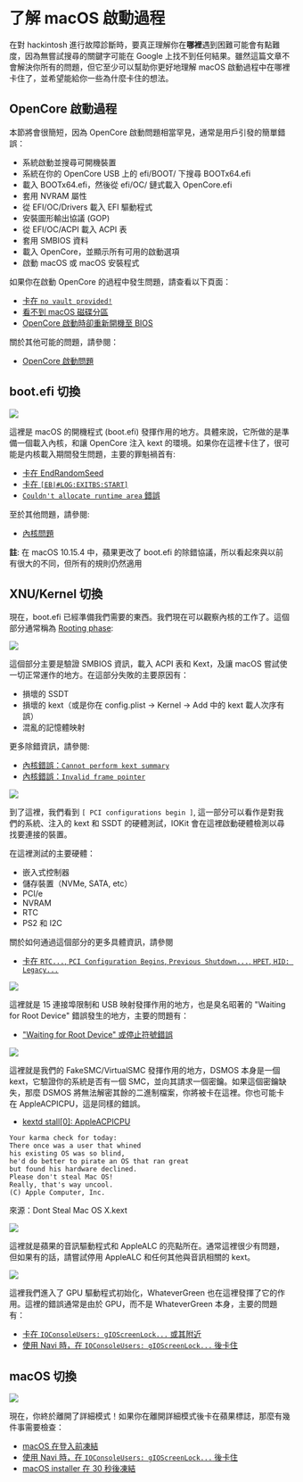 # 了解 macOS 啟動過程

在對 hackintosh 進行故障診斷時，要真正理解你在**哪裡**遇到困難可能會有點難度，因為無嘗試搜尋的關鍵字可能在 Google 上找不到任何結果。雖然這篇文章不會解決你所有的問題，但它至少可以幫助你更好地理解 macOS 啟動過程中在哪裡卡住了，並希望能給你一些為什麼卡住的想法。

## OpenCore 啟動過程

本節將會很簡短，因為 OpenCore 啟動問題相當罕見，通常是用戶引發的簡單錯誤：

* 系統啟動並搜尋可開機裝置
* 系統在你的 OpenCore USB 上的 efi/BOOT/ 下搜尋 BOOTx64.efi
* 載入 BOOTx64.efi，然後從 efi/OC/ 鏈式載入 OpenCore.efi
* 套用 NVRAM 屬性
* 從 EFI/OC/Drivers 載入 EFI 驅動程式
* 安裝圖形輸出協議 (GOP)
* 從 EFI/OC/ACPI 載入 ACPI 表
* 套用 SMBIOS 資料
* 載入 OpenCore，並顯示所有可用的啟動選項
* 啟動 macOS 或 macOS 安裝程式

如果你在啟動 OpenCore 的過程中發生問題，請查看以下頁面：

* [卡在 `no vault provided!`](./extended/opencore-issues.md#stuck-on-no-vault-provided)
* [看不到 macOS 磁碟分區](./extended/opencore-issues.md#can-t-see-macos-partitions)
* [OpenCore 啟動時卻重新開機至 BIOS](./extended/opencore-issues.md#booting-opencore-reboots-to-bios)

關於其他可能的問題，請參閱：

* [OpenCore 啟動問題](./extended/opencore-issues.md)

## boot.efi 切換

![](../images/troubleshooting/boot-md/1-boot-efi.png)

這裡是 macOS 的開機程式 (boot.efi) 發揮作用的地方。具體來說，它所做的是準備一個載入內核，和讓 OpenCore 注入 kext 的環境。如果你在這裡卡住了，很可能是内核載入期間發生問題，主要的罪魁禍首有:

* [卡在 EndRandomSeed](./extended/kernel-issues.md#stuck-on-endrandomseed)
* [卡在 `[EB|#LOG:EXITBS:START]`](./extended/kernel-issues.md#stuck-on-eb-log-exitbs-start)
* [`Couldn't allocate runtime area` 錯誤](./extended/kernel-issues.md#couldn-t-allocate-runtime-area-errors)

至於其他問題，請參閱:

* [內核問題](./extended/kernel-issues.md)

**註**: 在 macOS 10.15.4 中，蘋果更改了 boot.efi 的除錯協議，所以看起來與以前有很大的不同，但所有的規則仍然適用

## XNU/Kernel 切換

現在，boot.efi 已經準備我們需要的東西。我們現在可以觀察內核的工作了。這個部分通常稱為 [Rooting phase](https://developer.apple.com/library/archive/documentation/Darwin/Conceptual/KernelProgramming/booting/booting.html):

![](../images/troubleshooting/boot-md/2-kernel-start.png)

這個部分主要是驗證 SMBIOS 資訊，載入 ACPI 表和 Kext，及讓 macOS 嘗試使一切正常運作的地方。在這部分失敗的主要原因有：

* 損壞的 SSDT
* 損壞的 kext（或是你在 config.plist -> Kernel -> Add 中的 kext 載人次序有誤）
* 混亂的記憶體映射

更多除錯資訊，請參閱:

* [內核錯誤：`Cannot perform kext summary`](./extended/kernel-issues.md#kernel-panic-cannot-perform-kext-summary)
* [內核錯誤：`Invalid frame pointer`](./extended/kernel-issues.md#kernel-panic-on-invalid-frame-pointer)

![](../images/troubleshooting/boot-md/5-apfs-module.png)

到了這裡，我們看到 `[ PCI configurations begin ]`, 這一部分可以看作是對我們的系統、注入的 kext 和 SSDT 的硬體測試，IOKit 會在這裡啟動硬體檢測以尋找要連接的裝置。

在這裡測試的主要硬體：

* 嵌入式控制器
* 儲存裝置（NVMe, SATA, etc）
* PCI/e
* NVRAM
* RTC
* PS2 和 I2C

關於如何通過這個部分的更多具體資訊，請參閱

* [卡在 `RTC...`, `PCI Configuration Begins`, `Previous Shutdown...`, `HPET`, `HID: Legacy...`](./extended/kernel-issues.md#stuck-on-rtc-pci-configuration-begins-previous-shutdown-hpet-hid-legacy)

![](../images/troubleshooting/boot-md/6-USB-setup.png)

這裡就是 15 連接埠限制和 USB 映射發揮作用的地方，也是臭名昭著的 "Waiting for Root Device" 錯誤發生的地方，主要的問題有：

* ["Waiting for Root Device" 或停止符號錯誤](./extended/kernel-issues.md#waiting-for-root-device-or-prohibited-sign-error)

![](../images/troubleshooting/boot-md/8-dsmos-arrived.png)

這裡就是我們的 FakeSMC/VirtualSMC 發揮作用的地方，DSMOS 本身是一個 kext，它驗證你的系統是否有一個 SMC，並向其請求一個密鑰。如果這個密鑰缺失，那麼 DSMOS 將無法解密其餘的二進制檔案，你將被卡在這裡。你也可能卡在 AppleACPICPU，這是同樣的錯誤。

* [kextd stall[0]: AppleACPICPU](./extended/kernel-issues.md#kextd-stall-0-appleacpicpu)

```
Your karma check for today:
There once was a user that whined
his existing OS was so blind,
he'd do better to pirate an OS that ran great
but found his hardware declined.
Please don't steal Mac OS!
Really, that's way uncool.
(C) Apple Computer, Inc.
```

來源：Dont Steal Mac OS X.kext

![](../images/troubleshooting/boot-md/9-audio.png)

這裡就是蘋果的音訊驅動程式和 AppleALC 的亮點所在。通常這裡很少有問題，但如果有的話，請嘗試停用 AppleALC 和任何其他與音訊相關的 kext。

![](../images/troubleshooting/boot-md/10-GPU.png)

這裡我們進入了 GPU 驅動程式初始化，WhateverGreen 也在這裡發揮了它的作用。這裡的錯誤通常是由於 GPU，而不是 WhateverGreen 本身，主要的問題有：

* [卡在 `IOConsoleUsers: gIOScreenLock...` 或其附近](./extended/kernel-issues.md#stuck-on-or-near-ioconsoleusers-gioscreenlock-giolockstate-3)
* [使用 Navi 時，在 `IOConsoleUsers: gIOScreenLock...` 後卡住](./extended/kernel-issues.md#black-screen-after-ioconsoleusers-gioscreenlock-on-navi)

## macOS 切換

![](../images/troubleshooting/boot-md/11-boot.png)

現在，你終於離開了詳細模式！如果你在離開詳細模式後卡在蘋果標誌，那麼有幾件事需要檢查：

* [macOS 在登入前凍結](./extended/kernel-issues.md#macos-frozen-right-before-login)
* [使用 Navi 時，在 `IOConsoleUsers: gIOScreenLock...` 後卡住](./extended/kernel-issues.md#black-screen-after-ioconsoleusers-gioscreenlock-on-navi)
* [macOS installer 在 30 秒後凍結](./extended/userspace-issues.md#frozen-in-the-macos-installer-after-30-seconds)
